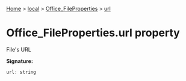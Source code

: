 [Home](./index) &gt; [local](local.md) &gt; [Office\_FileProperties](local.office_fileproperties.md) &gt; [url](local.office_fileproperties.url.md)

# Office\_FileProperties.url property

File's URL

**Signature:**
```javascript
url: string
```
